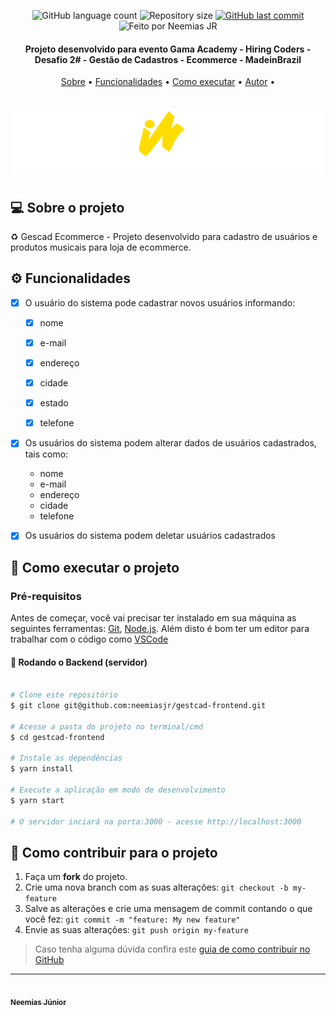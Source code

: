 <p align="center">
  <img alt="GitHub language count" src="https://img.shields.io/github/languages/count/neemiasjr/gestcad-frontend?color=%2304D361">

  <img alt="Repository size" src="https://img.shields.io/github/repo-size/neemiasjr/gestcad-frontend">
  
  <a href="https://github.com/neemiasjr/gestcad-frontend/commits/master">
    <img alt="GitHub last commit" src="https://img.shields.io/github/last-commit/neemiasjr/gestcad-frontend">
 </a>
 <img alt="Feito por Neemias JR" src="https://img.shields.io/badge/feito%20por-NeemiasJR-%237519C1">
  
</p>

<h4 align="center"> 
 Projeto desenvolvido para evento Gama Academy - Hiring Coders - Desafio 2# - Gestão de Cadastros - Ecommerce - MadeinBrazil
</h4>


<p align="center">
 <a href="#-sobre-o-projeto">Sobre</a> •
 <a href="#-funcionalidades">Funcionalidades</a> •
 <a href="#-como-executar-o-projeto">Como executar</a> • 
 <a href="#-autor">Autor</a> • 
</p>


<h1 align="center">
    <img alt="Projeto" title="#Projeto" src="src/assets/imgs/madeinbrazil-logo.svg" />
</h1>


## 💻 Sobre o projeto

♻️ Gescad Ecommerce - Projeto desenvolvido para cadastro de usuários e produtos musicais para loja de ecommerce. 


## ⚙️ Funcionalidades

- [x] O usuário do sistema pode cadastrar novos usuários informando:
  - [x] nome
  - [x] e-mail
  - [x] endereço
  - [x] cidade
  - [x] estado 
  - [x] telefone  
   

- [x] Os usuários do sistema podem alterar dados de usuários cadastrados, tais como:
    - nome
    - e-mail
    - endereço
    - cidade
    - telefone
   
- [x] Os usuários do sistema podem deletar usuários cadastrados


## 🚀 Como executar o projeto


### Pré-requisitos

Antes de começar, você vai precisar ter instalado em sua máquina as seguintes ferramentas:
[Git](https://git-scm.com), [Node.js](https://nodejs.org/en/). 
Além disto é bom ter um editor para trabalhar com o código como [VSCode](https://code.visualstudio.com/)


#### 🎲 Rodando o Backend (servidor)

```bash

# Clone este repositório
$ git clone git@github.com:neemiasjr/gestcad-frontend.git

# Acesse a pasta do projeto no terminal/cmd
$ cd gestcad-frontend

# Instale as dependências
$ yarn install

# Execute a aplicação em modo de desenvolvimento
$ yarn start 

# O servidor inciará na porta:3000 - acesse http://localhost:3000

```

## 💪 Como contribuir para o projeto

1. Faça um **fork** do projeto.
2. Crie uma nova branch com as suas alterações: `git checkout -b my-feature`
3. Salve as alterações e crie uma mensagem de commit contando o que você fez: `git commit -m "feature: My new feature"`
4. Envie as suas alterações: `git push origin my-feature`
> Caso tenha alguma dúvida confira este [guia de como contribuir no GitHub](./CONTRIBUTING.md)

---

<a href="https://github.com/neemiasjr/">
 <img style="border-radius: 50%;" src="https://scontent.fbsb1-1.fna.fbcdn.net/v/t1.6435-9/57311679_2225396034394448_6869417521250828288_n.jpg?_nc_cat=102&ccb=1-3&_nc_sid=e3f864&_nc_ohc=FcCHVyVUA_AAX8P_v0I&_nc_ht=scontent.fbsb1-1.fna&oh=92fd8c92300fba73559d7111ee12d59c&oe=61238D69" width="100px;" alt=""/>
 <br />
 <sub><b>Neemias Júnior</b></sub></a>
 <br />


